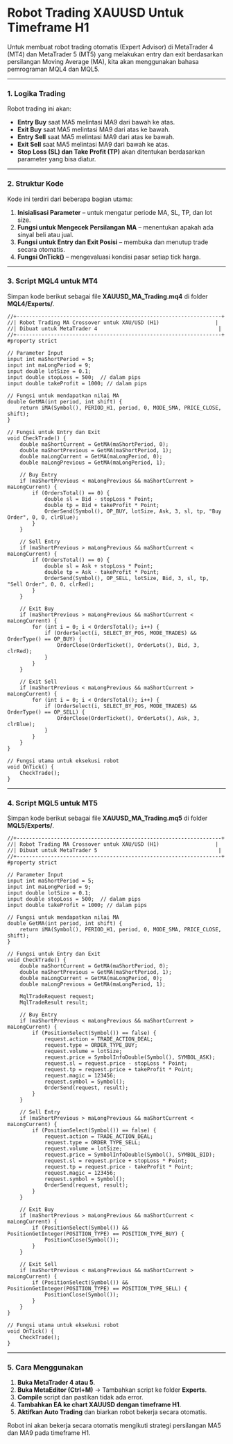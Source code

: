 # Robot Trading XAUUSD Untuk Timeframe H1
Untuk membuat robot trading otomatis (Expert Advisor) di MetaTrader 4 (MT4) dan MetaTrader 5 (MT5) yang melakukan entry dan exit berdasarkan persilangan Moving Average (MA), kita akan menggunakan bahasa pemrograman MQL4 dan MQL5.  

---

### **1. Logika Trading**
Robot trading ini akan:  
- **Entry Buy** saat MA5 melintasi MA9 dari bawah ke atas.  
- **Exit Buy** saat MA5 melintasi MA9 dari atas ke bawah.  
- **Entry Sell** saat MA5 melintasi MA9 dari atas ke bawah.  
- **Exit Sell** saat MA5 melintasi MA9 dari bawah ke atas.  
- **Stop Loss (SL) dan Take Profit (TP)** akan ditentukan berdasarkan parameter yang bisa diatur.  

---

### **2. Struktur Kode**
Kode ini terdiri dari beberapa bagian utama:  
1. **Inisialisasi Parameter** – untuk mengatur periode MA, SL, TP, dan lot size.  
2. **Fungsi untuk Mengecek Persilangan MA** – menentukan apakah ada sinyal beli atau jual.  
3. **Fungsi untuk Entry dan Exit Posisi** – membuka dan menutup trade secara otomatis.  
4. **Fungsi OnTick()** – mengevaluasi kondisi pasar setiap tick harga.  

---

### **3. Script MQL4 untuk MT4**
Simpan kode berikut sebagai file **XAUUSD_MA_Trading.mq4** di folder **MQL4/Experts/**.

```mql4
//+------------------------------------------------------------------+
//| Robot Trading MA Crossover untuk XAU/USD (H1)                  |
//| Dibuat untuk MetaTrader 4                                       |
//+------------------------------------------------------------------+
#property strict

// Parameter Input
input int maShortPeriod = 5;
input int maLongPeriod = 9;
input double lotSize = 0.1;
input double stopLoss = 500;  // dalam pips
input double takeProfit = 1000; // dalam pips

// Fungsi untuk mendapatkan nilai MA
double GetMA(int period, int shift) {
    return iMA(Symbol(), PERIOD_H1, period, 0, MODE_SMA, PRICE_CLOSE, shift);
}

// Fungsi untuk Entry dan Exit
void CheckTrade() {
    double maShortCurrent = GetMA(maShortPeriod, 0);
    double maShortPrevious = GetMA(maShortPeriod, 1);
    double maLongCurrent = GetMA(maLongPeriod, 0);
    double maLongPrevious = GetMA(maLongPeriod, 1);
    
    // Buy Entry
    if (maShortPrevious < maLongPrevious && maShortCurrent > maLongCurrent) {
        if (OrdersTotal() == 0) {
            double sl = Bid - stopLoss * Point;
            double tp = Bid + takeProfit * Point;
            OrderSend(Symbol(), OP_BUY, lotSize, Ask, 3, sl, tp, "Buy Order", 0, 0, clrBlue);
        }
    }

    // Sell Entry
    if (maShortPrevious > maLongPrevious && maShortCurrent < maLongCurrent) {
        if (OrdersTotal() == 0) {
            double sl = Ask + stopLoss * Point;
            double tp = Ask - takeProfit * Point;
            OrderSend(Symbol(), OP_SELL, lotSize, Bid, 3, sl, tp, "Sell Order", 0, 0, clrRed);
        }
    }

    // Exit Buy
    if (maShortPrevious > maLongPrevious && maShortCurrent < maLongCurrent) {
        for (int i = 0; i < OrdersTotal(); i++) {
            if (OrderSelect(i, SELECT_BY_POS, MODE_TRADES) && OrderType() == OP_BUY) {
                OrderClose(OrderTicket(), OrderLots(), Bid, 3, clrRed);
            }
        }
    }

    // Exit Sell
    if (maShortPrevious < maLongPrevious && maShortCurrent > maLongCurrent) {
        for (int i = 0; i < OrdersTotal(); i++) {
            if (OrderSelect(i, SELECT_BY_POS, MODE_TRADES) && OrderType() == OP_SELL) {
                OrderClose(OrderTicket(), OrderLots(), Ask, 3, clrBlue);
            }
        }
    }
}

// Fungsi utama untuk eksekusi robot
void OnTick() {
    CheckTrade();
}
```

---

### **4. Script MQL5 untuk MT5**
Simpan kode berikut sebagai file **XAUUSD_MA_Trading.mq5** di folder **MQL5/Experts/**.

```mql5
//+------------------------------------------------------------------+
//| Robot Trading MA Crossover untuk XAU/USD (H1)                  |
//| Dibuat untuk MetaTrader 5                                       |
//+------------------------------------------------------------------+
#property strict

// Parameter Input
input int maShortPeriod = 5;
input int maLongPeriod = 9;
input double lotSize = 0.1;
input double stopLoss = 500;  // dalam pips
input double takeProfit = 1000; // dalam pips

// Fungsi untuk mendapatkan nilai MA
double GetMA(int period, int shift) {
    return iMA(Symbol(), PERIOD_H1, period, 0, MODE_SMA, PRICE_CLOSE, shift);
}

// Fungsi untuk Entry dan Exit
void CheckTrade() {
    double maShortCurrent = GetMA(maShortPeriod, 0);
    double maShortPrevious = GetMA(maShortPeriod, 1);
    double maLongCurrent = GetMA(maLongPeriod, 0);
    double maLongPrevious = GetMA(maLongPeriod, 1);
    
    MqlTradeRequest request;
    MqlTradeResult result;
    
    // Buy Entry
    if (maShortPrevious < maLongPrevious && maShortCurrent > maLongCurrent) {
        if (PositionSelect(Symbol()) == false) {
            request.action = TRADE_ACTION_DEAL;
            request.type = ORDER_TYPE_BUY;
            request.volume = lotSize;
            request.price = SymbolInfoDouble(Symbol(), SYMBOL_ASK);
            request.sl = request.price - stopLoss * Point;
            request.tp = request.price + takeProfit * Point;
            request.magic = 123456;
            request.symbol = Symbol();
            OrderSend(request, result);
        }
    }

    // Sell Entry
    if (maShortPrevious > maLongPrevious && maShortCurrent < maLongCurrent) {
        if (PositionSelect(Symbol()) == false) {
            request.action = TRADE_ACTION_DEAL;
            request.type = ORDER_TYPE_SELL;
            request.volume = lotSize;
            request.price = SymbolInfoDouble(Symbol(), SYMBOL_BID);
            request.sl = request.price + stopLoss * Point;
            request.tp = request.price - takeProfit * Point;
            request.magic = 123456;
            request.symbol = Symbol();
            OrderSend(request, result);
        }
    }

    // Exit Buy
    if (maShortPrevious > maLongPrevious && maShortCurrent < maLongCurrent) {
        if (PositionSelect(Symbol()) && PositionGetInteger(POSITION_TYPE) == POSITION_TYPE_BUY) {
            PositionClose(Symbol());
        }
    }

    // Exit Sell
    if (maShortPrevious < maLongPrevious && maShortCurrent > maLongCurrent) {
        if (PositionSelect(Symbol()) && PositionGetInteger(POSITION_TYPE) == POSITION_TYPE_SELL) {
            PositionClose(Symbol());
        }
    }
}

// Fungsi utama untuk eksekusi robot
void OnTick() {
    CheckTrade();
}
```

---

### **5. Cara Menggunakan**
1. **Buka MetaTrader 4 atau 5**.  
2. **Buka MetaEditor (Ctrl+M)** → Tambahkan script ke folder **Experts**.  
3. **Compile** script dan pastikan tidak ada error.  
4. **Tambahkan EA ke chart XAUUSD dengan timeframe H1**.  
5. **Aktifkan Auto Trading** dan biarkan robot bekerja secara otomatis.  

Robot ini akan bekerja secara otomatis mengikuti strategi persilangan MA5 dan MA9 pada timeframe H1.
